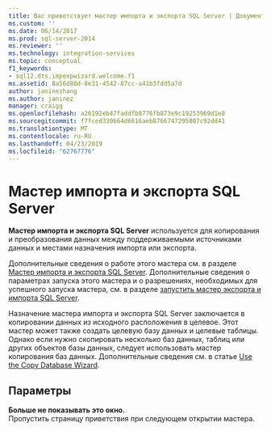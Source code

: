 ```yaml
---
title: Вас приветствует мастер импорта и экспорта SQL Server | Документы Майкрософт
ms.custom: ''
ms.date: 06/14/2017
ms.prod: sql-server-2014
ms.reviewer: ''
ms.technology: integration-services
ms.topic: conceptual
f1_keywords:
- sql12.dts.impexpwizard.welcome.f1
ms.assetid: 8a56d80d-8e31-4542-87cc-a41b3fdd5a7d
author: janinezhang
ms.author: janinez
manager: craigg
ms.openlocfilehash: a26192eb47faddfb8776fb873e9c19253969d1e8
ms.sourcegitcommit: f7fced330b64d6616aeb8766747295807c92dd41
ms.translationtype: MT
ms.contentlocale: ru-RU
ms.lasthandoff: 04/23/2019
ms.locfileid: "62767776"
---
```

# <a name="welcome-to-sql-server-import-and-export-wizard"></a>Мастер импорта и экспорта SQL Server
  **Мастер импорта и экспорта SQL Server** используется для копирования и преобразования данных между поддерживаемыми источниками данных и местами назначения импорта или экспорта.  
  
 Дополнительные сведения о работе этого мастера см. в разделе [Мастер импорта и экспорта SQL Server](import-and-export-data-with-the-sql-server-import-and-export-wizard.md). Дополнительные сведения о параметрах запуска этого мастера и о разрешениях, необходимых для успешного запуска мастера, см. в разделе [запустить мастер экспорта и импорта SQL Server](start-the-sql-server-import-and-export-wizard.md).  
  
 Назначение мастера импорта и экспорта SQL Server заключается в копировании данных из исходного расположения в целевое. Этот мастер может также создать целевую базу данных и целевые таблицы. Однако если нужно скопировать несколько баз данных, таблиц или других объектов базы данных, следует использовать мастер копирования баз данных. Дополнительные сведения см. в статье [Use the Copy Database Wizard](../../relational-databases/databases/use-the-copy-database-wizard.md).  
  
## <a name="options"></a>Параметры  
 **Больше не показывать это окно.**  
 Пропустить страницу приветствия при следующем открытии мастера.  
  
  
